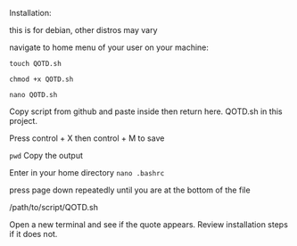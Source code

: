 Installation:

this is for debian, other distros may vary

navigate to home menu of your user on your machine:

<code>touch QOTD.sh</code>

<code>chmod +x QOTD.sh</code>

<code>nano QOTD.sh</code>

Copy script from github and paste inside then return here. QOTD.sh in this project. 

Press control + X then control + M to save

<code>pwd</code>
Copy the output

Enter in your home directory
<code>nano .bashrc</code> 

press page down repeatedly until you are at the bottom of the file

/path/to/script/QOTD.sh

Open a new terminal and see if the quote appears. Review installation steps if it does not. 

